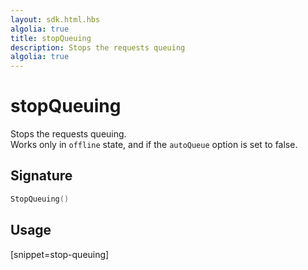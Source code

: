 ```yaml
---
layout: sdk.html.hbs
algolia: true
title: stopQueuing
description: Stops the requests queuing
algolia: true
---
```


# stopQueuing

Stops the requests queuing.  
Works only in `offline` state, and if the `autoQueue` option is set to false.

## Signature

```go
StopQueuing()
```

## Usage

[snippet=stop-queuing]
